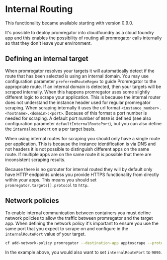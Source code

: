 # Internal Routing
This functionality became available starting with version 0.9.0.

It's possible to deploy promregator into cloudfoundry as a cloud foundry app and this enables the possibility of routing all promregator calls internally so that they don't leave your environment.

## Defining an internal target

When promregator resolves your targets it will automatically detect if the route that has been selected is using an internal domain. You may use configuration parameter `preferredRouteRegex` to guide Promregator to the appropriate route. If an internal domain is detected, then your targets will be scraped internally. When this happens promregator uses some slightly different logic to scrape your application. This is because the internal router does not understand the instance header used for regular promregator scraping. When scraping internally it uses the url format `<instance_number>.<hostname>.<domain>:<port>`. Because of this format a port number is needed for scraping. A default port number of `8080` is defined (see also configuration parameter `defaultInternalRoutePort`), but you can also define the `internalRoutePort` on a per target basis.

When using internal routes for scraping you should only have a single route per application. This is because the instance identification is via DNS and not headers it is not possible to distinguish different apps on the same route. If multiple apps are on the same route it is possible that there are inconsistent scraping results.

Because there is no gorouter for internal routed they will by default only have HTTP endpoints unless you provide HTTPS functionality from directly within your apps. This means you should set `promregator.targets[].protocol` to `http`.

## Network policies

To enable internal communication between containers you must define network policies to allow the traffic between promregator and the target app. When defining the network policy it's important to ensure you use the same port that you expect to scrape on and configure in the `internalRoutePort` value of your target.

```sh
cf add-network-policy promregator --destination-app apptoscrape --protocol tcp --port 9090
```

In the example above, you would also want to set `internalRoutePort` to `9090`.

